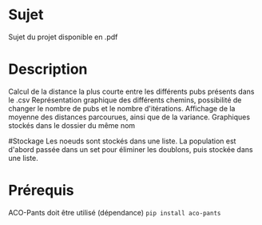# Sujet
Sujet du projet disponible en .pdf

# Description

Calcul de la distance la plus courte entre les différents pubs présents dans le .csv
Représentation graphique des différents chemins, possibilité de changer le nombre de pubs et le nombre d'itérations.
Affichage de la moyenne des distances parcourues, ainsi que de la variance.
Graphiques stockés dans le dossier du même nom


#Stockage
Les noeuds sont stockés dans une liste. La population est d'abord passée dans un set pour éliminer les doublons, puis stockée dans une liste.
# Prérequis

ACO-Pants doit être utilisé (dépendance)
```pip install aco-pants```




